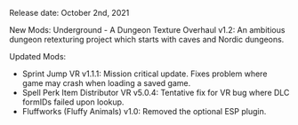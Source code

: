 
Release date: October 2nd, 2021

New Mods:
Underground - A Dungeon Texture Overhaul v1.2: An ambitious dungeon retexturing project which starts with caves and Nordic dungeons.

Updated Mods:
- Sprint Jump VR v1.1.1: Mission critical update. Fixes problem where game may crash when loading a saved game.
- Spell Perk Item Distributor VR v5.0.4: Tentative fix for VR bug where DLC formIDs failed upon lookup.
- Fluffworks (Fluffy Animals) v1.0: Removed the optional ESP plugin.
